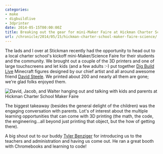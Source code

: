 ```yaml
---
categories:
- make
- digbuildlive
- 3dprinter
date: 2014-05-15T00:00:00Z
title: Breaking out the gear for mini-Maker Faire at Hickman Charter School
url: /chronicle/2014/05/15/hickman-charter-school-maker-faire-science/
---
```


The lads and I over at Stickman recently had the opportunity to head out to a local charter school's kickoff mini-Maker/Science Faire for their students and the community. We brought out a couple of the 3D printers and one of large touchscreens and let kids (and a few adults :-) put together [Dig Build Live](http://www.digbuildlive.com/) Minecraft figures designed by our chief artist and all around awesome friend <a href="https://twitter.com/BootBuckaroo">David Steele</a>. We printed about 200 and nearly all them are gone; we're glad folks enjoyed them.

<img src="/images/blog/2014/05/20140515_182020_634.jpg" alt="David, Jacob, and Walter hanging out and talking with kids and parents at Hickman Charter School Maker Faire" />

The biggest takeaway (besides the general delight of the children) was the engaging conversation with parents. Lot's of interest about the multiple learning opportunities that can come with 3D printing (the math, the code, the engineering...all beyond just printing that object, but the how of getting there).

A big shout out to our buddy [Tyler Benziger](https://twitter.com/tybenz) for introducing us to the teachers and administration and having us come out. He ran a great booth with Chromebooks and learning to code!
